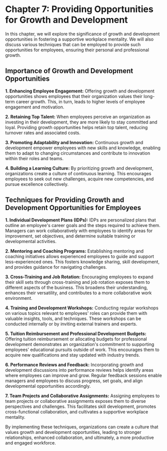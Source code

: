 # Chapter 7: Providing Opportunities for Growth and Development

In this chapter, we will explore the significance of growth and development opportunities in fostering a supportive workplace mentality. We will also discuss various techniques that can be employed to provide such opportunities for employees, ensuring their personal and professional growth.

## Importance of Growth and Development Opportunities

**1\. Enhancing Employee Engagement:** Offering growth and development opportunities shows employees that their organization values their long-term career growth. This, in turn, leads to higher levels of employee engagement and motivation.

**2\. Retaining Top Talent:** When employees perceive an organization as investing in their development, they are more likely to stay committed and loyal. Providing growth opportunities helps retain top talent, reducing turnover rates and associated costs.

**3\. Promoting Adaptability and Innovation:** Continuous growth and development empower employees with new skills and knowledge, enabling them to adapt to changing circumstances and contribute to innovation within their roles and teams.

**4\. Building a Learning Culture:** By prioritizing growth and development, organizations create a culture of continuous learning. This encourages employees to seek out new challenges, acquire new competencies, and pursue excellence collectively.

## Techniques for Providing Growth and Development Opportunities for Employees

**1\. Individual Development Plans (IDPs):** IDPs are personalized plans that outline an employee's career goals and the steps required to achieve them. Managers can work collaboratively with employees to identify areas for improvement, set objectives, and determine suitable training or developmental activities.

**2\. Mentoring and Coaching Programs:** Establishing mentoring and coaching initiatives allows experienced employees to guide and support less-experienced ones. This fosters knowledge sharing, skill development, and provides guidance for navigating challenges.

**3\. Cross-Training and Job Rotation:** Encouraging employees to expand their skill sets through cross-training and job rotation exposes them to different aspects of the business. This broadens their understanding, enhances their versatility, and contributes to a more collaborative work environment.

**4\. Training and Development Workshops:** Conducting regular workshops on various topics relevant to employees' roles can provide them with valuable insights, tools, and techniques. These workshops can be conducted internally or by inviting external trainers and experts.

**5\. Tuition Reimbursement and Professional Development Budgets:** Offering tuition reimbursement or allocating budgets for professional development demonstrates an organization's commitment to supporting employees' educational pursuits outside of work. This encourages them to acquire new qualifications and stay updated with industry trends.

**6\. Performance Reviews and Feedback:** Incorporating growth and development discussions into performance reviews helps identify areas where employees can improve and grow. Regular feedback sessions enable managers and employees to discuss progress, set goals, and align developmental opportunities accordingly.

**7\. Team Projects and Collaborative Assignments:** Assigning employees to team projects or collaborative assignments exposes them to diverse perspectives and challenges. This facilitates skill development, promotes cross-functional collaboration, and cultivates a supportive workplace mentality.

By implementing these techniques, organizations can create a culture that values growth and development opportunities, leading to stronger relationships, enhanced collaboration, and ultimately, a more productive and engaged workforce.
